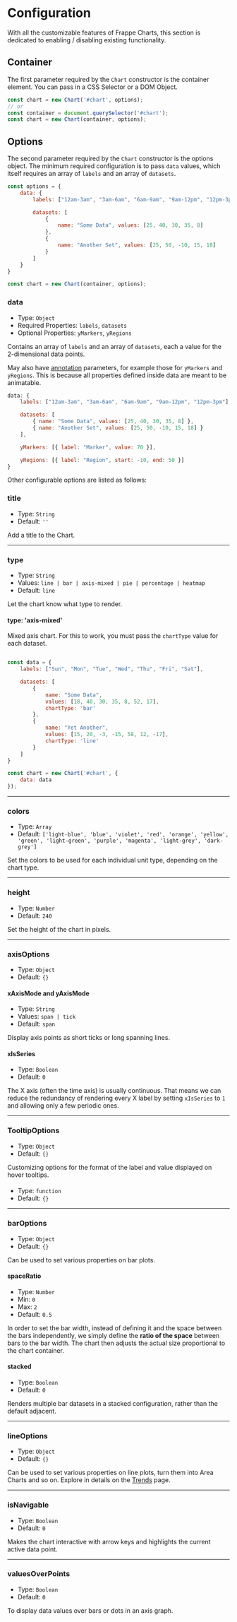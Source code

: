 # Configuration

With all the customizable features of Frappe Charts, this section is dedicated to enabling / disabling existing functionality.

## Container

The first parameter required by the `Chart` constructor is the container element. You can pass in a CSS Selector or a DOM Object.

```javascript
const chart = new Chart('#chart', options);
// or
const container = document.querySelector('#chart');
const chart = new Chart(container, options);
```

## Options

The second parameter required by the `Chart` constructor is the options object. The minimum required configuration is to pass `data` values, which itself requires an array of `labels` and an array of `datasets`.

```javascript
const options = {
    data: {
        labels: ["12am-3am", "3am-6am", "6am-9am", "9am-12pm", "12pm-3pm"],

        datasets: [
            {
                name: "Some Data", values: [25, 40, 30, 35, 8]
            },
            {
                name: "Another Set", values: [25, 50, -10, 15, 18]
            }
        ]
    }
}

const chart = new Chart(container, options);
```

### data
 - Type: `Object`
 - Required Properties: `labels`, `datasets`
 - Optional Properties: `yMarkers`, `yRegions`

Contains an array of `labels` and an array of `datasets`, each a value for the 2-dimensional data points.

May also have [annotation]() parameters, for example those for `yMarkers` and `yRegions`. This is because all properties defined inside data are meant to be animatable.
```javascript
data: {
    labels: ["12am-3am", "3am-6am", "6am-9am", "9am-12pm", "12pm-3pm"],

    datasets: [
        { name: "Some Data", values: [25, 40, 30, 35, 8] },
        { name: "Another Set", values: [25, 50, -10, 15, 18] }
    ],

    yMarkers: [{ label: "Marker", value: 70 }],

    yRegions: [{ label: "Region", start: -10, end: 50 }]
}
```

Other configurable options are listed as follows:

### title
 - Type: `String`
 - Default: `''`

Add a title to the Chart.

---

### type
 - Type: `String`
 - Values: `line | bar | axis-mixed | pie | percentage | heatmap`
 - Default: `line`

Let the chart know what type to render.

#### type: 'axis-mixed'

Mixed axis chart. For this to work, you must pass the `chartType` value for each dataset.

```javascript

const data = {
    labels: ["Sun", "Mon", "Tue", "Wed", "Thu", "Fri", "Sat"],

    datasets: [
        {
            name: "Some Data",
            values: [18, 40, 30, 35, 8, 52, 17],
            chartType: 'bar'
        },
        {
            name: "Yet Another",
            values: [15, 20, -3, -15, 58, 12, -17],
            chartType: 'line'
        }
    ]
}

const chart = new Chart('#chart', {
    data: data
});

```

---

### colors
 - Type: `Array`
 - Default: `['light-blue', 'blue', 'violet', 'red', 'orange',
	'yellow', 'green', 'light-green', 'purple', 'magenta', 'light-grey', 'dark-grey']`

Set the colors to be used for each individual unit type, depending on the chart type.

---

### height
 - Type: `Number`
 - Default: `240`

Set the height of the chart in pixels.

---

### axisOptions
 - Type: `Object`
 - Default: `{}`

#### xAxisMode and yAxisMode
 - Type: `String`
 - Values: `span | tick`
 - Default: `span`

Display axis points as short ticks or long spanning lines.

#### xIsSeries
 - Type: `Boolean`
 - Default: `0`

The X axis (often the time axis) is usually continuous. That means we can reduce the redundancy of rendering every X label by setting `xIsSeries` to `1` and allowing only a few periodic ones.

---

### TooltipOptions
 - Type: `Object`
 - Default: `{}`

Customizing options for the format of the label and value displayed on hover tooltips.

####
 - Type: `function`
 - Default: `{}`

---

### barOptions
 - Type: `Object`
 - Default: `{}`

Can be used to set various properties on bar plots.

#### spaceRatio
 - Type: `Number`
 - Min: `0`
 - Max: `2`
 - Default: `0.5`

In order to set the bar width, instead of defining it and the space between the bars independently, we simply define the <b>ratio of the space</b> between bars to the bar width. The chart then adjusts the actual size proportional to the chart container.

#### stacked
 - Type: `Boolean`
 - Default: `0`

Renders multiple bar datasets in a stacked configuration, rather than the default adjacent.

---

### lineOptions
 - Type: `Object`
 - Default: `{}`

Can be used to set various properties on line plots, turn them into Area Charts and so on. Explore in details on the [Trends]() page.

---

### isNavigable
 - Type: `Boolean`
 - Default: `0`

Makes the chart interactive with arrow keys and highlights the current active data point.

---

### valuesOverPoints
 - Type: `Boolean`
 - Default: `0`

To display data values over bars or dots in an axis graph.
